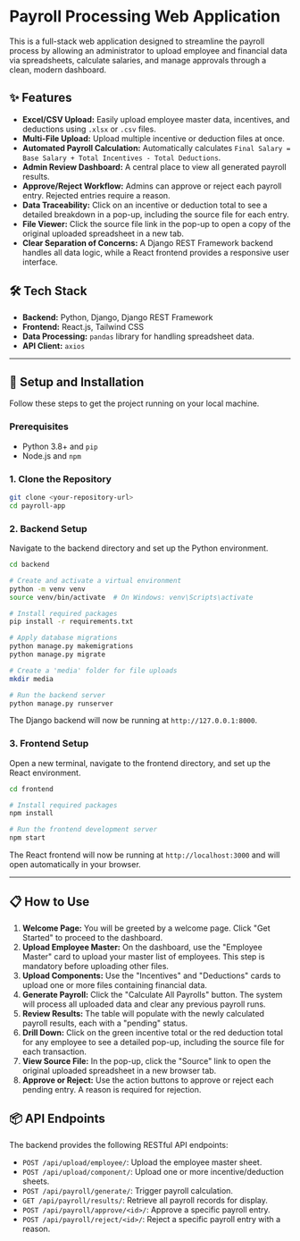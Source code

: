 # Payroll Processing Web Application

This is a full-stack web application designed to streamline the payroll process by allowing an administrator to upload employee and financial data via spreadsheets, calculate salaries, and manage approvals through a clean, modern dashboard.

## ✨ Features

-   **Excel/CSV Upload:** Easily upload employee master data, incentives, and deductions using `.xlsx` or `.csv` files.
-   **Multi-File Upload:** Upload multiple incentive or deduction files at once.
-   **Automated Payroll Calculation:** Automatically calculates `Final Salary = Base Salary + Total Incentives - Total Deductions`.
-   **Admin Review Dashboard:** A central place to view all generated payroll results.
-   **Approve/Reject Workflow:** Admins can approve or reject each payroll entry. Rejected entries require a reason.
-   **Data Traceability:** Click on an incentive or deduction total to see a detailed breakdown in a pop-up, including the source file for each entry.
-   **File Viewer:** Click the source file link in the pop-up to open a copy of the original uploaded spreadsheet in a new tab.
-   **Clear Separation of Concerns:** A Django REST Framework backend handles all data logic, while a React frontend provides a responsive user interface.

## 🛠️ Tech Stack

-   **Backend:** Python, Django, Django REST Framework
-   **Frontend:** React.js, Tailwind CSS
-   **Data Processing:** `pandas` library for handling spreadsheet data.
-   **API Client:** `axios`

---

## 🚀 Setup and Installation

Follow these steps to get the project running on your local machine.

### Prerequisites

-   Python 3.8+ and `pip`
-   Node.js and `npm`

### 1. Clone the Repository

```bash
git clone <your-repository-url>
cd payroll-app
```

### 2. Backend Setup

Navigate to the backend directory and set up the Python environment.

```bash
cd backend

# Create and activate a virtual environment
python -m venv venv
source venv/bin/activate  # On Windows: venv\Scripts\activate

# Install required packages
pip install -r requirements.txt

# Apply database migrations
python manage.py makemigrations
python manage.py migrate

# Create a 'media' folder for file uploads
mkdir media

# Run the backend server
python manage.py runserver
```

The Django backend will now be running at `http://127.0.0.1:8000`.

### 3. Frontend Setup

Open a new terminal, navigate to the frontend directory, and set up the React environment.

```bash
cd frontend

# Install required packages
npm install

# Run the frontend development server
npm start
```

The React frontend will now be running at `http://localhost:3000` and will open automatically in your browser.

---

## 📋 How to Use

1.  **Welcome Page:** You will be greeted by a welcome page. Click "Get Started" to proceed to the dashboard.
2.  **Upload Employee Master:** On the dashboard, use the "Employee Master" card to upload your master list of employees. This step is mandatory before uploading other files.
3.  **Upload Components:** Use the "Incentives" and "Deductions" cards to upload one or more files containing financial data.
4.  **Generate Payroll:** Click the "Calculate All Payrolls" button. The system will process all uploaded data and clear any previous payroll runs.
5.  **Review Results:** The table will populate with the newly calculated payroll results, each with a "pending" status.
6.  **Drill Down:** Click on the green incentive total or the red deduction total for any employee to see a detailed pop-up, including the source file for each transaction.
7.  **View Source File:** In the pop-up, click the "Source" link to open the original uploaded spreadsheet in a new browser tab.
8.  **Approve or Reject:** Use the action buttons to approve or reject each pending entry. A reason is required for rejection.

## 📦 API Endpoints

The backend provides the following RESTful API endpoints:

-   `POST /api/upload/employee/`: Upload the employee master sheet.
-   `POST /api/upload/component/`: Upload one or more incentive/deduction sheets.
-   `POST /api/payroll/generate/`: Trigger payroll calculation.
-   `GET /api/payroll/results/`: Retrieve all payroll records for display.
-   `POST /api/payroll/approve/<id>/`: Approve a specific payroll entry.
-   `POST /api/payroll/reject/<id>/`: Reject a specific payroll entry with a reason.
